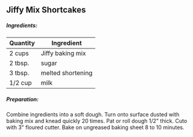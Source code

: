 
## Jiffy Mix Shortcakes

##### Ingredients:

| Quantity | Ingredient        |
|----------|-------------------|
| 2 cups   | Jiffy baking mix  |
| 2 tbsp.  | sugar             |
| 3 tbsp.  | melted shortening |
| 1/2 cup  | milk              |

##### Preparation:

Combine ingredients into a soft dough.  Turn onto surface dusted with baking mix and knead
quickly 20 times.  Pat or roll dough 1/2" thick. Cuto with 3" floured cutter.  Bake on ungreased
baking sheet 8 to 10 minutes.
